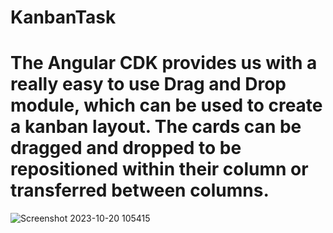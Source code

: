 # KanbanTask 
# The Angular CDK provides us with a really easy to use Drag and Drop module, which can be used to create a kanban layout. The cards can be dragged and dropped to be repositioned within their column or transferred between columns.

![Screenshot 2023-10-20 105415](https://github.com/yasink11/Kanban/assets/100369628/1388c070-4e97-4866-97dc-eb501c38fafd)
